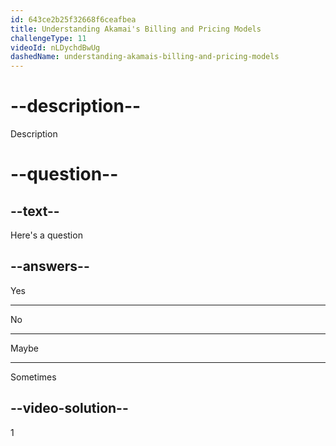 ```yaml
---
id: 643ce2b25f32668f6ceafbea
title: Understanding Akamai's Billing and Pricing Models
challengeType: 11
videoId: nLDychdBwUg
dashedName: understanding-akamais-billing-and-pricing-models
---
```


# --description--

Description

# --question--

## --text--

Here's a question

## --answers--

Yes

---

No

---

Maybe

---

Sometimes

## --video-solution--

1

